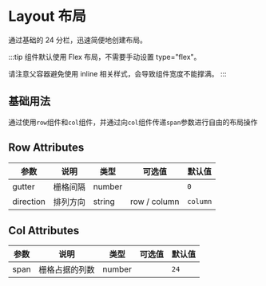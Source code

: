# Layout 布局

通过基础的 24 分栏，迅速简便地创建布局。

:::tip
组件默认使用 Flex 布局，不需要手动设置 type="flex"。

请注意父容器避免使用 inline 相关样式，会导致组件宽度不能撑满。
:::

## 基础用法

通过使用`row`组件和`col`组件，并通过向`col`组件传递`span`参数进行自由的布局操作
<style>
	.grid-content {
		border-radius: 4px;
		min-height: 36px;
		height: 36px;
		background-color: lightgray;
	}
	.grid-content-light {
		border-radius: 4px;
		min-height: 36px;
		height: 36px;
		background-color: rgb(235, 235, 235);
	}
	.li-row{
		margin-bottom:16px;
	}
	.li-col {
		border-radius: 4px;
	}
</style>
<preview path="../../components/base/layout.vue" desciption="通过使用`row`组件和`col`组件，并通过向`col`组件传递`span`参数进行自由的布局操作" ></preview>



## Row Attributes

| 参数      | 说明     | 类型   | 可选值       | 默认值   |
| --------- | -------- | ------ | ------------ | -------- |
| gutter    | 栅格间隔 | number |              | `0`      |
| direction | 排列方向 | string | row / column | `column` |



## Col Attributes

| 参数 | 说明           | 类型   | 可选值 | 默认值 |
| ---- | -------------- | ------ | ------ | ------ |
| span | 栅格占据的列数 | number |        | `24`   |
